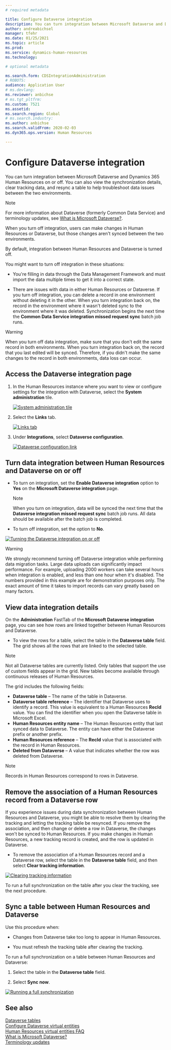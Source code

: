 ```yaml
---
# required metadata

title: Configure Dataverse integration
description: You can turn integration between Microsoft Dataverse and Dynamics 365 Human Resources on or off. You can also view synchronization details, clear tracking data, and resync a table to help troubleshoot data issues between the two environments.
author: andreabichsel
manager: tfehr
ms.date: 01/25/2021
ms.topic: article
ms.prod: 
ms.service: dynamics-human-resources
ms.technology: 

# optional metadata

ms.search.form: CDSIntegrationAdministration
# ROBOTS: 
audience: Application User
# ms.devlang: 
ms.reviewer: anbichse
# ms.tgt_pltfrm: 
ms.custom: 7521
ms.assetid: 
ms.search.region: Global
# ms.search.industry: 
ms.author: anbichse
ms.search.validFrom: 2020-02-03
ms.dyn365.ops.version: Human Resources

---
```


# Configure Dataverse integration

You can turn integration between Microsoft Dataverse and Dynamics 365 Human Resources on or off. You can also view the synchronization details, clear tracking data, and resync a table to help troubleshoot data issues between the two environments.

> [!NOTE]
> For more information about Dataverse (formerly Common Data Service) and terminology updates, see [What is Microsoft Dataverse?](https://docs.microsoft.com/powerapps/maker/data-platform/data-platform-intro).

When you turn off integration, users can make changes in Human Resources or Dataverse, but those changes aren't synced between the two environments.

By default, integration between Human Resources and Dataverse is turned off.

You might want to turn off integration in these situations:

- You're filling in data through the Data Management Framework and must import the data multiple times to get it into a correct state.

- There are issues with data in either Human Resources or Dataverse. If you turn off integration, you can delete a record in one environment without deleting it in the other. When you turn integration back on, the record in the environment where it wasn't deleted sync to the environment where it was deleted. Synchronization begins the next time the **Common Data Service integration missed request sync** batch job runs.

> [!WARNING]
> When you turn off data integration, make sure that you don't edit the same record in both environments. When you turn integration back on, the record that you last edited will be synced. Therefore, if you didn't make the same changes to the record in both environments, data loss can occur.

## Access the Dataverse integration page

1. In the Human Resources instance where you want to view or configure settings for the integration with Dataverse, select the **System administration** tile.

    [![System administration tile](./media/hr-select-system-administration.png)](./media/hr-select-system-administration.png)

2. Select the **Links** tab.

    [![Links tab](./media/hr-system-administration-links.png)](./media/hr-system-administration-links.png)

3. Under **Integrations**, select **Dataverse configuration**.

    [![Dataverse configuration link](./media/hr-admin-integration-dataverse-select.png)](./media/hr-admin-integration-dataverse-select.png)

## Turn data integration between Human Resources and Dataverse on or off

- To turn on integration, set the **Enable Dataverse integration** option to **Yes** on the **Microsoft Dataverse integration** page.

    > [!NOTE]
    > When you turn on integration, data will be synced the next time that the **Dataverse integration missed request sync** batch job runs. All data should be available after the batch job is completed.

- To turn off integration, set the option to **No**.

[![Turning the Dataverse integration on or off](./media/hr-admin-integration-dataverse-enable-disable.png)](./media/hr-admin-integration-dataverse-enable-disable.png)

> [!WARNING]
> We strongly recommend turning off Dataverse integration while performing data migration tasks. Large data uploads can significantly impact performance. For example, uploading 2000 workers can take several hours when integration is enabled, and less than one hour when it's disabled. The numbers provided in this example are for demonstration purposes only. The exact amount of time it takes to import records can vary greatly based on many factors.

## View data integration details

On the **Administration** FastTab of the **Microsoft Dataverse integration** page, you can see how rows are linked together between Human Resources and Dataverse.

- To view the rows for a table, select the table in the **Dataverse table** field. The grid shows all the rows that are linked to the selected table.

> [!NOTE]
> Not all Dataverse tables are currently listed. Only tables that support the use of custom fields appear in the grid. New tables become available through continuous releases of Human Resources.

The grid includes the following fields:

- **Dataverse table** – The name of the table in Dataverse.
- **Dataverse table reference** – The identifier that Dataverse uses to identify a record. This value is equivalent to a Human Resources **RecId** value. You can find the identifier when you open the Dataverse table in Microsoft Excel.
- **Human Resources entity name** – The Human Resources entity that last synced data to Dataverse. The entity can have either the Dataverse prefix or another prefix.
- **Human Resources reference** – The **RecId** value that is associated with the record in Human Resources.
- **Deleted from Dataverse** – A value that indicates whether the row was deleted from Dataverse.

> [!NOTE]
> Records in Human Resources correspond to rows in Dataverse.

## Remove the association of a Human Resources record from a Dataverse row

If you experience issues during data synchronization between Human Resources and Dataverse, you might be able to resolve them by clearing the tracking and letting the tracking table be resynced. If you remove the association, and then change or delete a row in Dataverse, the changes won't be synced to Human Resources. If you make changes in Human Resources, a new tracking record is created, and the row is updated in Dataverse.

- To remove the association of a Human Resources record and a Dataverse row, select the table in the **Dataverse table** field, and then select **Clear tracking information**.

[![Clearing tracking information](./media/hr-admin-integration-dataverse-clear-tracking.png)](./media/hr-admin-integration-dataverse-clear-tracking.png)

To run a full synchronization on the table after you clear the tracking, see the next procedure.

## Sync a table between Human Resources and Dataverse

Use this procedure when:

- Changes from Dataverse take too long to appear in Human Resources.

- You must refresh the tracking table after clearing the tracking.

To run a full synchronization on a table between Human Resources and Dataverse:

1. Select the table in the **Dataverse table** field.

2. Select **Sync now**.

[![Running a full synchronization](./media/hr-admin-integration-dataverse-sync-now.png)](./media/hr-admin-integration-dataverse-sync-now.png)

## See also

[Dataverse tables](hr-developer-entities.md)<br>
[Configure Dataverse virtual entities](hr-admin-integration-common-data-service-virtual-entities.md)<br>
[Human Resources virtual entities FAQ](hr-admin-virtual-entity-faq.md)<br>
[What is Microsoft Dataverse?](https://docs.microsoft.com/powerapps/maker/data-platform/data-platform-intro)<br>
[Terminology updates](https://docs.microsoft.com/powerapps/maker/data-platform/data-platform-intro#terminology-updates)

